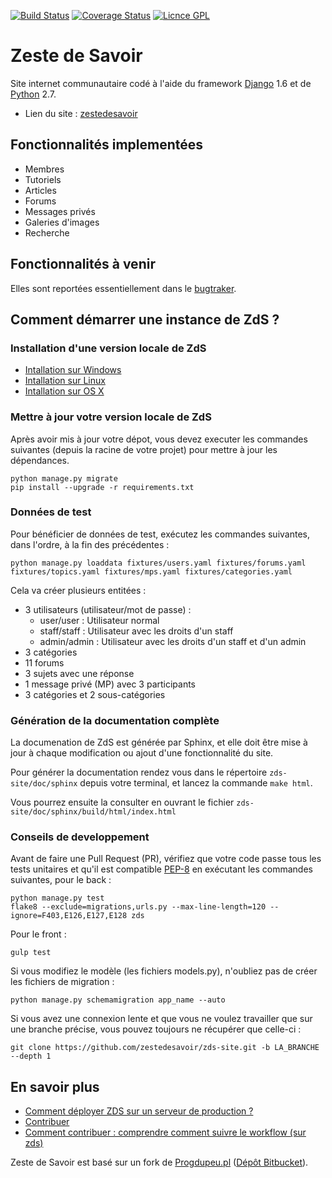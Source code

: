 [![Build Status](https://travis-ci.org/zestedesavoir/zds-site.svg?branch=dev)](https://travis-ci.org/zestedesavoir/zds-site)
[![Coverage Status](https://coveralls.io/repos/zestedesavoir/zds-site/badge.png?branch=dev)](https://coveralls.io/r/zestedesavoir/zds-site?branch=dev)
[![Licnce GPL](http://img.shields.io/badge/license-GPL-yellow.svg)](http://www.gnu.org/licenses/quick-guide-gplv3.fr.html)





Zeste de Savoir
===============

Site internet communautaire codé à l'aide du framework [Django](https://www.djangoproject.com/) 1.6 et de [Python](https://www.djangoproject.com/) 2.7.

* Lien du site : [zestedesavoir](http://www.zestedesavoir.com)





Fonctionnalités implementées
----------------------------

- Membres
- Tutoriels
- Articles
- Forums
- Messages privés
- Galeries d'images
- Recherche





Fonctionnalités à venir
-----------------------

Elles sont reportées essentiellement dans le [bugtraker](https://github.com/zestedesavoir/zds-site/issues).





Comment démarrer une instance de ZdS ?
--------------------------------------


### Installation d'une version locale de ZdS
- [Intallation sur Windows](doc/install-windows.md)
- [Intallation sur Linux](doc/install-linux.md)
- [Intallation sur OS X](doc/install-os-x.md)


### Mettre à jour votre version locale de ZdS
Après avoir mis à jour votre dépot, vous devez executer les commandes suivantes (depuis la racine de votre projet) pour mettre à jour les dépendances.

```
python manage.py migrate
pip install --upgrade -r requirements.txt
```


### Données de test
Pour bénéficier de données de test, exécutez les commandes suivantes, dans l'ordre, à la fin des précédentes :

```console
python manage.py loaddata fixtures/users.yaml fixtures/forums.yaml fixtures/topics.yaml fixtures/mps.yaml fixtures/categories.yaml

```

Cela va créer plusieurs entitées :

* 3 utilisateurs (utilisateur/mot de passe) :
	* user/user : Utilisateur normal
	* staff/staff : Utilisateur avec les droits d'un staff
	* admin/admin : Utilisateur avec les droits d'un staff et d'un admin
* 3 catégories
* 11 forums
* 3 sujets avec une réponse
* 1 message privé (MP) avec 3 participants
* 3 catégories et 2 sous-catégories


### Génération de la documentation complète

La documenation de ZdS est générée par Sphinx, et elle doit être mise à jour à chaque modification ou ajout d'une fonctionnalité du site.

Pour générer la documentation rendez vous dans le répertoire `zds-site/doc/sphinx` depuis votre terminal, et lancez la commande `make html`.

Vous pourrez ensuite la consulter en ouvrant le fichier `zds-site/doc/sphinx/build/html/index.html`

### Conseils de developpement

Avant de faire une Pull Request (PR), vérifiez que votre code passe tous les tests unitaires et qu'il est compatible [PEP-8](http://legacy.python.org/dev/peps/pep-0008/) en exécutant les commandes suivantes, pour le back :

```console
python manage.py test
flake8 --exclude=migrations,urls.py --max-line-length=120 --ignore=F403,E126,E127,E128 zds
```

Pour le front :

```console
gulp test
```

Si vous modifiez le modèle (les fichiers models.py), n'oubliez pas de créer les fichiers de migration :

```console
python manage.py schemamigration app_name --auto
```

Si vous avez une connexion lente et que vous ne voulez travailler que sur une branche précise, vous pouvez toujours ne récupérer que celle-ci :

```console
git clone https://github.com/zestedesavoir/zds-site.git -b LA_BRANCHE --depth 1
```



En savoir plus
--------------

- [Comment déployer ZDS sur un serveur de production ?](doc/deploy.md)
- [Contribuer](CONTRIBUTING.md)
- [Comment contribuer : comprendre comment suivre le workflow (sur zds)](http://zestedesavoir.com/forums/sujet/324/comment-contribuer-comprendre-comment-suivre-le-workflow/)





Zeste de Savoir est basé sur un fork de [Progdupeu.pl](http://progdupeu.pl) ([Dépôt Bitbucket](https://bitbucket.org/MicroJoe/progdupeupl/)).
